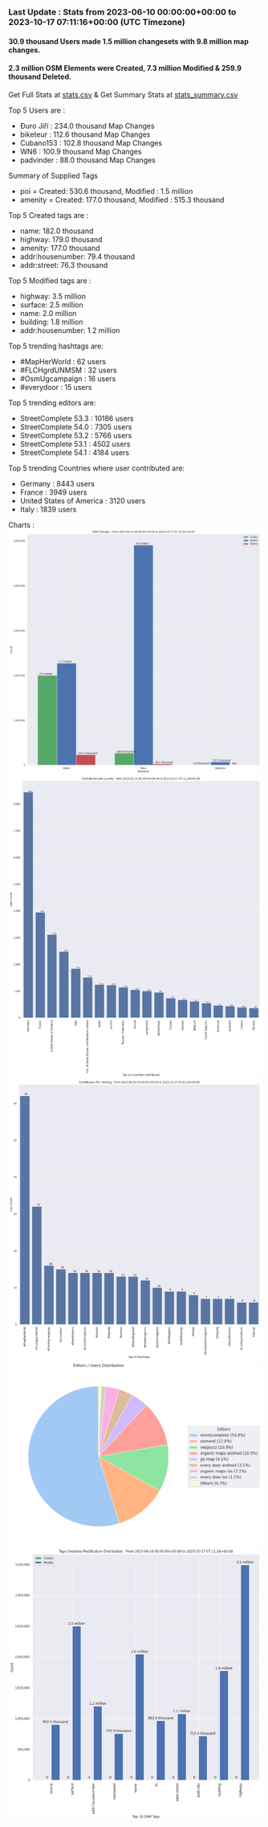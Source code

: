 ### Last Update : Stats from 2023-06-10 00:00:00+00:00 to 2023-10-17 07:11:16+00:00 (UTC Timezone)

#### 30.9 thousand Users made 1.5 million changesets with 9.8 million map changes.
#### 2.3 million OSM Elements were Created, 7.3 million Modified & 259.9 thousand Deleted.
Get Full Stats at [stats.csv](/stats/fieldmappers/Daily/stats.csv)
 & Get Summary Stats at [stats_summary.csv](/stats/fieldmappers/Daily/stats_summary.csv)

Top 5 Users are : 
- Đuro Jiří : 234.0 thousand Map Changes
- biketeur : 112.6 thousand Map Changes
- Cubano153 : 102.8 thousand Map Changes
- WN6 : 100.9 thousand Map Changes
- padvinder : 88.0 thousand Map Changes

Summary of Supplied Tags
- poi = Created: 530.6 thousand, Modified : 1.5 million
- amenity = Created: 177.0 thousand, Modified : 515.3 thousand


Top 5 Created tags are :
- name: 182.0 thousand
- highway: 179.0 thousand
- amenity: 177.0 thousand
- addr:housenumber: 79.4 thousand
- addr:street: 76.3 thousand


Top 5 Modified tags are :
- highway: 3.5 million
- surface: 2.5 million
- name: 2.0 million
- building: 1.8 million
- addr:housenumber: 1.2 million


Top 5 trending hashtags are:
- #MapHerWorld : 62 users
- #FLCHgrdUNMSM : 32 users
- #OsmUgcampaign : 16 users
- #everydoor : 15 users


Top 5 trending editors are:
- StreetComplete 53.3 : 10186 users
- StreetComplete 54.0 : 7305 users
- StreetComplete 53.2 : 5766 users
- StreetComplete 53.1 : 4502 users
- StreetComplete 54.1 : 4184 users


Top 5 trending Countries where user contributed are:
- Germany : 8443 users
- France : 3949 users
- United States of America : 3120 users
- Italy : 1839 users


 Charts : 
![Alt text](./stats_osm_changes.png) 
![Alt text](./stats_users_per_country.png) 
![Alt text](./stats_users_per_hashtag.png) 
![Alt text](./stats_editors_pie_chart.png) 
![Alt text](./stats_tags.png) 
